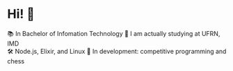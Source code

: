 # Hi! 🙂

📚 In Bachelor of Infomation Technology 
🏫 I am actually studying at UFRN, IMD  
🛠️ Node.js, Elixir, and Linux
🌱 In development: competitive programming and chess  
